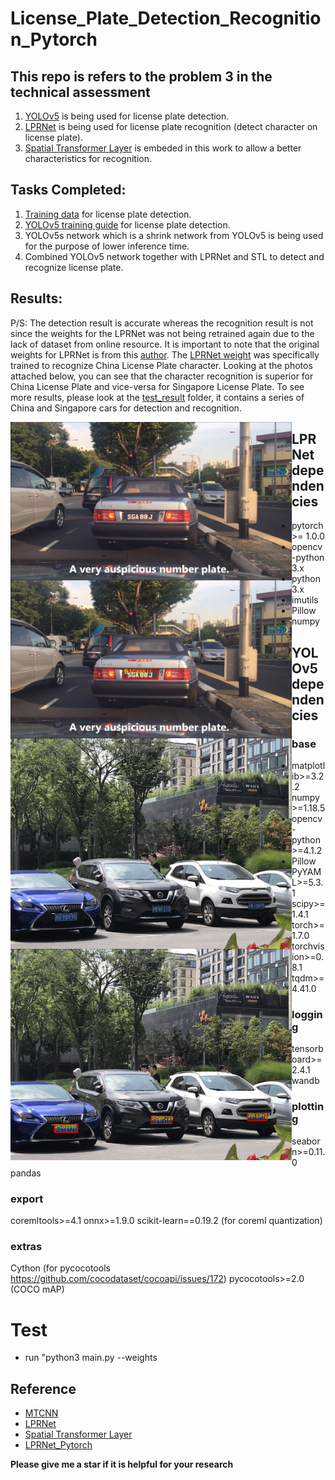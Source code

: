 # License_Plate_Detection_Recognition_Pytorch
## This repo is refers to the problem 3 in the technical assessment
1) [YOLOv5](https://github.com/ultralytics/yolov5) is being used for license plate detection. 
2) [LPRNet](https://arxiv.org/abs/1806.10447) is being used for license plate recognition (detect character on license plate).
3) [Spatial Transformer Layer](https://arxiv.org/abs/1506.02025) is embeded in this work to allow a better characteristics for recognition.

## Tasks Completed:
1) [Training data](https://www.kaggle.com/andrewmvd/car-plate-detection) for license plate detection.
2) [YOLOv5 training guide](https://github.com/ultralytics/yolov5/wiki/Train-Custom-Data) for license plate detection.
3) YOLOv5s network which is a shrink network from YOLOv5 is being used for the purpose of lower inference time.
4) Combined YOLOv5 network together with LPRNet and STL to detect and recognize license plate.



## Results:
P/S: The detection result is accurate whereas the recognition result is not since the weights for the LPRNet was not being retrained again due to the lack of dataset from online resource. It is important to note that the original weights for LPRNet is from this [author](https://github.com/xuexingyu24/License_Plate_Detection_Pytorch). The [LPRNet weight](https://github.com/xuexingyu24/License_Plate_Detection_Pytorch/blob/master/LPRNet/weights/Final_LPRNet_model.pth) was specifically trained to recognize China License Plate character. Looking at the photos attached below, you can see that the character recognition is superior for China License Plate and vice-versa for Singapore License Plate. To see more results, please look at the [test_result](https://github.com/ziimiin14/License_Plate_Detection_Recognition/tree/master/test_result) folder, it contains a series of China and Singapore cars for detection and recognition.

<img src="test/SGcar_1.jpg"  width="450" style="float: left;"> <img src="test_result/detected_SGcar_1.jpg"  width="450" style="float: left;">
<img src="test/1.jpg"  width="450" style="float: left;"> <img src="test_result/detected_1.jpg"  width="450" style="float: left;">

## LPRNet dependencies
- pytorch >= 1.0.0
- opencv-python 3.x
- python 3.x
- imutils
- Pillow
- numpy

## YOLOv5 dependencies
### base
- matplotlib>=3.2.2
- numpy>=1.18.5
- opencv-python>=4.1.2
- Pillow
PyYAML>=5.3.1
scipy>=1.4.1
torch>=1.7.0
torchvision>=0.8.1
tqdm>=4.41.0

### logging
tensorboard>=2.4.1
wandb

### plotting
seaborn>=0.11.0
pandas

### export
coremltools>=4.1
onnx>=1.9.0
scikit-learn==0.19.2  (for coreml quantization)

### extras
Cython  (for pycocotools https://github.com/cocodataset/cocoapi/issues/172)
pycocotools>=2.0  (COCO mAP)



# Test
* run "python3 main.py --weights 

## Reference
* [MTCNN](https://arxiv.org/abs/1604.02878v1)
* [LPRNet](https://arxiv.org/abs/1806.10447)
* [Spatial Transformer Layer](https://arxiv.org/abs/1506.02025)
* [LPRNet_Pytorch](https://github.com/sirius-ai/LPRNet_Pytorch)

**Please give me a star if it is helpful for your research**
